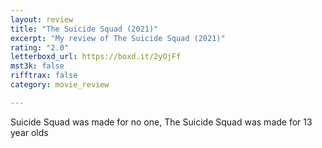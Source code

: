 ```yaml
---
layout: review
title: "The Suicide Squad (2021)"
excerpt: "My review of The Suicide Squad (2021)"
rating: "2.0"
letterboxd_url: https://boxd.it/2yOjFf
mst3k: false
rifftrax: false
category: movie_review

---
```


Suicide Squad was made for no one, The Suicide Squad was made for 13 year olds